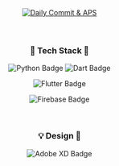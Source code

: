 <div align="center">
  <a href="https://pen2402.github.io" target="_blank">
    <img src="https://firebasestorage.googleapis.com/v0/b/notice1458-storage.appspot.com/o/Daily%20commit%20%26%20APS.svg?alt=media&token=531942e7-a8e5-4538-995a-389d7e4a1789" alt="Daily Commit & APS">
  </a>
  <br>
  <br>
  <br>
  <h3>🔧 Tech Stack 🔨</h3>
  <p>
      <img src="http://img.shields.io/badge/-Python-3776ab?style=flat-square&logo=Python&logoColor=ffffff" alt="Python Badge">
      <img src="http://img.shields.io/badge/-Dart-0175c2?style=flat-square&logo=Dart" alt="Dart Badge">
  </p>
  <p>
      <img src="http://img.shields.io/badge/-Flutter-02569b?style=flat-square&logo=flutter" alt="Flutter Badge">
  </p>
  <p>
      <img src="http://img.shields.io/badge/-Firebase-ffca28?style=flat-square&logo=Firebase&logoColor=000000" alt="Firebase Badge">
  </p>
  <br>
  <h3>💡 Design 🎨</h3>
  <p>
      <img src="http://img.shields.io/badge/-Adobe%20XD-470137?style=flat-square&logo=adobexd&logoColor=ff61f6" alt="Adobe XD Badge">
  </p>
</div>